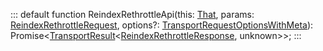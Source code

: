 :::
default function ReindexRethrottleApi(this: [That](./That.md), params: [ReindexRethrottleRequest](./ReindexRethrottleRequest.md), options?: [TransportRequestOptionsWithMeta](./TransportRequestOptionsWithMeta.md)): Promise<[TransportResult](./TransportResult.md)<[ReindexRethrottleResponse](./ReindexRethrottleResponse.md), unknown>>;
:::
